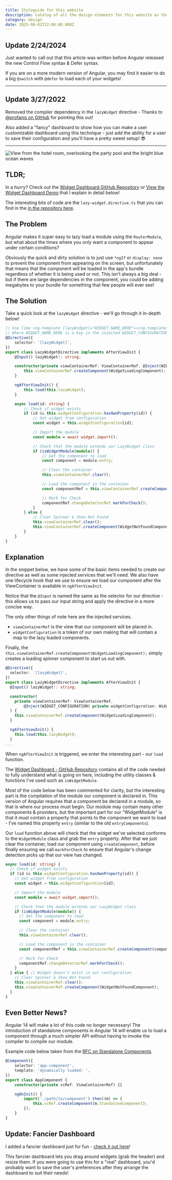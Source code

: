 ```yaml
---
title: Styleguide for this website
description: Catalog of all the design elements for this website as they get developed.
category: design
date: 2025-08-01T12:00:00.000Z
---
```


## Update 2/24/2024

Just wanted to call out that this article was written before Angular released the new Control Flow syntax & Defer syntax.

If you are on a more modern version of Angular, you may find it easier to do a big `@switch` with `@defer` to load each of your widgets!

---

## Update 3/27/2022

Removed the compiler dependency in the `lazyWidget` directive - Thanks to [@profanis on GitHub](https://github.com/andy-bond/widget-dashboard-demo/issues/1) for pointing this out!

Also added a "fancy" dashboard to show how you can make a user customizable dashboard using this technique - just add the ability for a user to save their configuration and you'll have a pretty sweet setup! 😎

---


<img src="./img/cancun-3.jpg" alt="View from the hotel room, overlooking the party pool and the bright blue ocean waves">

## TLDR;

In a hurry? Check out the [Widget Dashboard GitHub Repository](https://github.com/andy-bond/widget-dashboard-demo) or [View the Widget Dashboard Demo](https://andy.bond/apps/widget-dashboard) that I explain in detail below!

The interesting bits of code are the `lazy-widget.directive.ts` that you can find in the [in the repository here](https://github.com/andy-bond/widget-dashboard-demo/blob/main/src/app/widgets/utilities/directives/lazy-widget.directive.ts).

## The Problem

Angular makes it super easy to lazy load a module using the `RouterModule`, but what about the times where you only want a component to appear under certain conditions?

Obviously the quick and dirty solution is to just use `*ngIf` or `display: none` to prevent the component from appearing on the screen, but unfortunately that means that the component will be loaded in the app's bundle regardless of whether it is being used or not. This isn't always a big deal - but if there are large dependencies in the component, you could be adding megabytes to your bundle for something that few people will ever see!

## The Solution

Take a quick look at the `lazyWidget` directive - we'll go through it in-depth below!

```ts
// Use like <ng-template [lazyWidget]="WIDGET_NAME_HERE"></ng-template>
// Where WIDGET_NAME_HERE is a key in the injected WIDGET_CONFIGURATION token
@Directive({
	selector: '[lazyWidget]',
})
export class LazyWidgetDirective implements AfterViewInit {
	@Input() lazyWidget!: string;

	constructor(private viewContainerRef: ViewContainerRef, @Inject(WIDGET_CONFIGURATION) private widgetConfiguration: WidgetConfiguration) {
		this.viewContainerRef.createComponent(WidgetLoadingComponent);
	}

	ngAfterViewInit() {
		this.load(this.lazyWidget);
	}

	async load(id: string) {
		// Check if widget exists
		if (id && this.widgetConfiguration.hasOwnProperty(id)) {
			// Get widget from configuration
			const widget = this.widgetConfiguration[id];

			// Import the module
			const module = await widget.import();

			// Check that the module extends our LazyWidget class
			if (isWidgetModule(module)) {
				// Get the component to load
				const component = module.entry;

				// Clear the container
				this.viewContainerRef.clear();

				// Load the component in the container
				const componentRef = this.viewContainerRef.createComponent(component);

				// Mark for Check
				componentRef.changeDetectorRef.markForCheck();
			}
		} else {
			// Clear Spinner & Show Not Found
			this.viewContainerRef.clear();
			this.viewContainerRef.createComponent(WidgetNotFoundComponent);
		}
	}
}
```

## Explanation

In the snippet below, we have some of the basic items needed to create our directive as well as some injected services that we'll need. We also have one lifecycle hook that we use to ensure we load our component after the ViewContainer is available in `ngAfterViewInit`.

Notice that the `@Input` is named the same as the selector for our directive - this allows us to pass our input string and apply the directive in a more concise way.

The only other things of note here are the injected services.

- `viewContainerRef` is the view that our component will be placed in.
- `widgetConfiguration` is a token of our own making that will contain a map to the lazy loaded components.

Finally, the `this.viewContainerRef.createComponent(WidgetLoadingComponent);` simply creates a loading spinner component to start us out with.

```ts
@Directive({
  selector: '[lazyWidget]',
})
export class LazyWidgetDirective implements AfterViewInit {
  @Input() lazyWidget!: string;

  constructor(
    private viewContainerRef: ViewContainerRef,
		@Inject(WIDGET_CONFIGURATION) private widgetConfiguration: WidgetConfiguration
  ) {
    this.viewContainerRef.createComponent(WidgetLoadingComponent);
  }

  ngAfterViewInit() {
    this.load(this.lazyWidget);
  }
...
```

When `ngAfterViewInit` is triggered, we enter the interesting part - our `load` function.

The [Widget Dashboard - GitHub Repository](https://github.com/andy-bond/widget-dashboard-demo) contains all of the code needed to fully understand what is going on here, including the utility classes & functions I've used such as `isWidgetModule`.

Most of the code below has been commented for clarity, but the interesting part is the compilation of the module our component is declared in. This version of Angular requires that a component be declared in a module, so that is where our process must begin. Our module may contain many other components & providers, but the important part for our "WidgetModule" is that it must contain a property that points to the component we want to load - I've named this property `entry` (similar to the old `entryComponents`).

Our `load` function above will check that the widget we've selected conforms to the `WidgetModule` class and grab the `entry` property. After that we just clear the container, load our component using `createComponent`, before finally ensuring we call `markForCheck` to ensure that Angular's change detection picks up that our view has changed.

```ts
async load(id: string) {
  // Check if widget exists
  if (id && this.widgetConfiguration.hasOwnProperty(id)) {
    // Get widget from configuration
    const widget = this.widgetConfiguration[id];

    // Import the module
    const module = await widget.import();

    // Check that the module extends our LazyWidget class
    if (isWidgetModule(module)) {
      // Get the component to load
      const component = module.entry;

      // Clear the container
      this.viewContainerRef.clear();

      // Load the component in the container
      const componentRef = this.viewContainerRef.createComponent(component);

      // Mark for Check
      componentRef.changeDetectorRef.markForCheck();
    }
  } else { // Widget doesn't exist in our configuration
    // Clear Spinner & Show Not Found
    this.viewContainerRef.clear();
    this.viewContainerRef.createComponent(WidgetNotFoundComponent);
  }
}
```

## Even Better News?

Angular 14 will make a lot of this code no longer necessary! The introduction of standalone components in Angular 14 will enable us to load a component through a much simpler API without having to invoke the compiler to compile our module.

Example code below taken from the [RFC on Standalone Components](https://github.com/angular/angular/discussions/43784#:~:text=Components%3A%20lazy%20loading%20and%20instantiation).

```ts
@Component({
	selector: 'app-component',
	template: 'dynamically loaded: ',
})
export class AppComponent {
	constructor(private vcRef: ViewContainerRef) {}

	ngOnInit() {
		import('./path/to/component').then((m) => {
			this.vcRef.createComponent(m.StandaloneComponent);
		});
	}
}
```

## Update: Fancier Dashboard

I added a fancier dashboard just for fun - [check it out here](https://andy.bond/apps/widget-dashboard/#/fancy)!

This fancier dashboard lets you drag around widgets (grab the header) and resize them. If you were going to use this for a "real" dashboard, you'd probably want to save the user's preferences after they arrange the dashboard to suit their needs!
